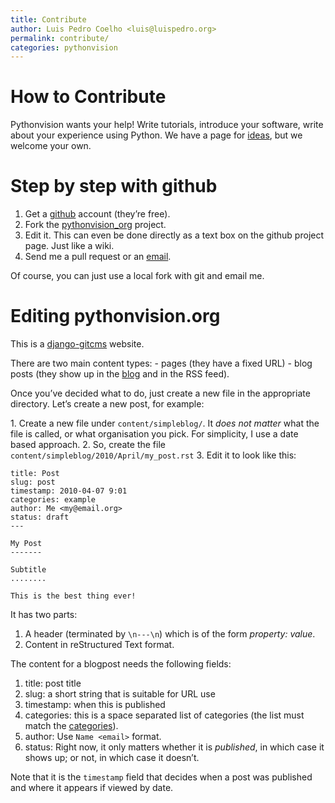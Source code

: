 ```yaml
---
title: Contribute
author: Luis Pedro Coelho <luis@luispedro.org>
permalink: contribute/
categories: pythonvision
---
```


# How to Contribute

Pythonvision wants your help! Write tutorials, introduce your software,
write about your experience using Python. We have a page for
[ideas](/contribute/ideas), but we welcome your own.

Step by step with github
========================

1.  Get a [github](http://www.github.com) account (they’re free).
2.  Fork the
    [pythonvision\_org](http://www.github.com/luispedro/pythonvision_org)
    project.
3.  Edit it. This can even be done directly as a text box on the github
    project page. Just like a wiki.
4.  Send me a pull request or an [email](mailto:lpc@cmu.edu).

Of course, you can just use a local fork with git and email me.

Editing pythonvision.org
========================

This is a [django-gitcms](http://luispedro.org/software/git-cms)
website.

There are two main content types: - pages (they have a fixed URL) - blog
posts (they show up in the [blog](/blog) and in the RSS feed).

Once you’ve decided what to do, just create a new file in the
appropriate directory. Let’s create a new post, for example:

1\. Create a new file under `content/simpleblog/`. It *does not matter*
what the file is called, or what organisation you pick. For simplicity,
I use a date based approach. 2. So, create the file
`content/simpleblog/2010/April/my_post.rst` 3. Edit it to look like
this:

    title: Post
    slug: post
    timestamp: 2010-04-07 9:01
    categories: example
    author: Me <my@email.org>
    status: draft
    ---

    My Post
    -------

    Subtitle
    ........

    This is the best thing ever!

It has two parts:

1.  A header (terminated by `\n---\n`) which is of the form *property:
    value*.
2.  Content in reStructured Text format.

The content for a blogpost needs the following fields:

1.  title: post title
2.  slug: a short string that is suitable for URL use
3.  timestamp: when this is published
4.  categories: this is a space separated list of categories (the list
    must match the [categories](/categories)).
5.  author: Use `Name <email>` format.
6.  status: Right now, it only matters whether it is *published*, in
    which case it shows up; or not, in which case it doesn’t.

Note that it is the `timestamp` field that decides when a post was
published and where it appears if viewed by date.


